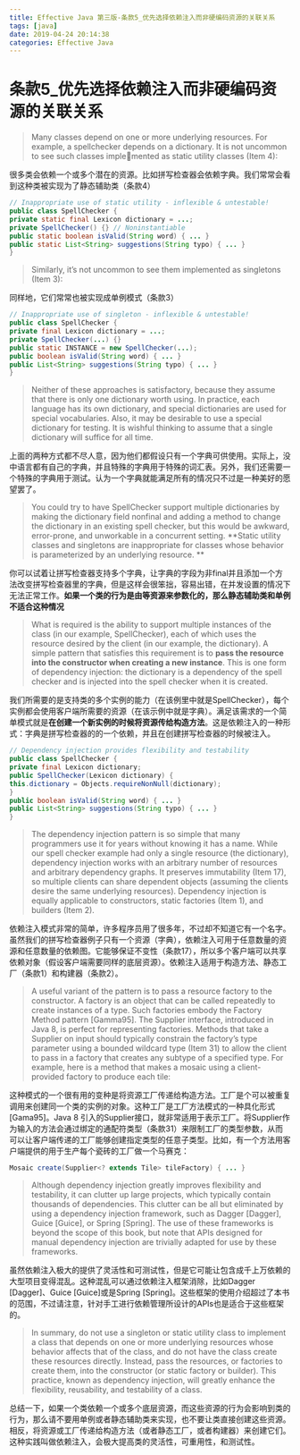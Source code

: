 ```yaml
---
title: Effective Java 第三版-条款5_优先选择依赖注入而非硬编码资源的关联关系
tags: [java]
date: 2019-04-24 20:14:38
categories: Effective Java
---
```


# 条款5_优先选择依赖注入而非硬编码资源的关联关系


>Many classes depend on one or more underlying resources. For example, a spellchecker depends on a dictionary. It is not uncommon to see such classes implemented as static utility classes (Item 4):

很多类会依赖一个或多个潜在的资源。比如拼写检查器会依赖字典。我们常常会看
到这种类被实现为了静态辅助类（条款4）

```java
// Inappropriate use of static utility - inflexible & untestable!
public class SpellChecker {
private static final Lexicon dictionary = ...;
private SpellChecker() {} // Noninstantiable
public static boolean isValid(String word) { ... }
public static List<String> suggestions(String typo) { ... }
}
```
<!--more-->

> Similarly, it’s not uncommon to see them implemented as singletons (Item 3):

同样地，它们常常也被实现成单例模式（条款3）

```java
// Inappropriate use of singleton - inflexible & untestable!
public class SpellChecker {
private final Lexicon dictionary = ...;
private SpellChecker(...) {}
public static INSTANCE = new SpellChecker(...);
public boolean isValid(String word) { ... }
public List<String> suggestions(String typo) { ... }
}
```

>Neither of these approaches is satisfactory, because they assume that there is only one dictionary worth using. In practice, each language has its own dictionary, and special dictionaries are used for special vocabularies. Also, it may be desirable to use a special dictionary for testing. It is wishful thinking to assume that a single dictionary will suffice for all time. 

上面的两种方式都不尽人意，因为他们都假设只有一个字典可供使用。实际上，没中语言都有自己的字典，并且特殊的字典用于特殊的词汇表。另外，我们还需要一个特殊的字典用于测试。认为一个字典就能满足所有的情况只不过是一种美好的愿望罢了。

>You could try to have SpellChecker support multiple dictionaries by making the dictionary field nonfinal and adding a method to change the dictionary in an existing spell checker, but this would be awkward, error-prone, and unworkable in a concurrent setting. **Static utility classes and singletons are inappropriate for classes whose behavior is parameterized by an underlying resource. **

你可以试着让拼写检查器支持多个字典，让字典的字段为非final并且添加一个方法改变拼写检查器里的字典，但是这样会很笨拙，容易出错，在并发设置的情况下无法正常工作。**如果一个类的行为是由等资源来参数化的，那么静态辅助类和单例不适合这种情况**

>What is required is the ability to support multiple instances of the class (in our example, SpellChecker), each of which uses the resource desired by the client (in our example, the dictionary). A simple pattern that satisfies this requirement is to **pass the resource into the constructor when creating a new instance**. This is one form of dependency injection: the dictionary is a dependency of the spell checker and is injected into the spell checker when it is created.

我们所需要的是支持类的多个实例的能力（在该例里中就是SpellChecker），每个实例都会使用客户端所需要的资源（在该示例中就是字典）。满足该需求的一个简单模式就是**在创建一个新实例的时候将资源传给构造方法**。这是依赖注入的一种形式：字典是拼写检查器的的一个依赖，并且在创建拼写检查器的时候被注入。

```java
// Dependency injection provides flexibility and testability
public class SpellChecker {
private final Lexicon dictionary;
public SpellChecker(Lexicon dictionary) {
this.dictionary = Objects.requireNonNull(dictionary);
}
public boolean isValid(String word) { ... }
public List<String> suggestions(String typo) { ... }
}
```

>The dependency injection pattern is so simple that many programmers use it for years without knowing it has a name. While our spell checker example had only a single resource (the dictionary), dependency injection works with an arbitrary number of resources and arbitrary dependency graphs. It preserves immutability (Item 17), so multiple clients can share dependent objects (assuming the clients desire the same underlying resources). Dependency injection is equally applicable to constructors, static factories (Item 1), and builders (Item 2).

依赖注入模式非常的简单，许多程序员用了很多年，不过却不知道它有一个名字。虽然我们的拼写检查器例子只有一个资源（字典），依赖注入可用于任意数量的资源和任意数量的依赖图。它能够保证不变性（条款17），所以多个客户端可以共享依赖对象（假设客户端需要同样的底层资源）。依赖注入适用于构造方法、静态工厂（条款1）和构建器（条款2）。

>A useful variant of the pattern is to pass a resource factory to the constructor. A factory is an object that can be called repeatedly to create instances of a type. Such factories embody the Factory Method pattern [Gamma95]. The Supplier<T> interface, introduced in Java 8, is perfect for representing factories. Methods that take a Supplier<T> on input should typically constrain the factory’s type parameter using a bounded wildcard type (Item 31) to allow the client to pass in a factory that creates any subtype of a specified type. For example, here is a method that makes a mosaic using a client-provided factory to produce each tile:

这种模式的一个很有用的变种是将资源工厂传递给构造方法。工厂是个可以被重复调用来创建同一个类的实例的对象。这种工厂是工厂方法模式的一种具化形式[Gama95]。Java 8 引入的Supplier<T>接口，就非常适用于表示工厂。将Supplier<T>作为输入的方法会通过绑定的通配符类型（条款31）来限制工厂的类型参数，从而可以让客户端传递的工厂能够创建指定类型的任意子类型。比如，有一个方法用客户端提供的用于生产每个瓷砖的工厂做一个马赛克：

```java
Mosaic create(Supplier<? extends Tile> tileFactory) { ... }
```

>Although dependency injection greatly improves flexibility and testability, it can clutter up large projects, which typically contain thousands of dependencies. This clutter can be all but eliminated by using a dependency injection framework, such as Dagger [Dagger], Guice [Guice], or Spring [Spring]. The use of these frameworks is beyond the scope of this book, but note that APIs designed for manual dependency injection are trivially adapted for use by these frameworks.

虽然依赖注入极大的提供了灵活性和可测试性，但是它可能让包含成千上万依赖的大型项目变得混乱。这种混乱可以通过依赖注入框架消除，比如Dagger [Dagger]、Guice 
[Guice]或是Spring [Spring]。这些框架的使用介绍超过了本书的范围，不过请注意，针对⼿⼯进⾏依赖管理所设计的APIs也是适合于这些框架的。

>In summary, do not use a singleton or static utility class to implement a class that depends on one or more underlying resources whose behavior affects that of the class, and do not have the class create these resources directly. Instead, pass the resources, or factories to create them, into the constructor (or static factory or builder). This practice, known as dependency injection, will greatly enhance the flexibility, reusability, and testability of a class.


总结一下，如果一个类依赖一个或多个底层资源，而这些资源的行为会影响到类的行为，那么请不要用单例或者静态辅助类来实现，也不要让类直接创建这些资源。相反，将资源或工厂传递给构造方法（或者静态工厂，或者构建器）来创建它们。这种实践叫做依赖注入，会极大提高类的灵活性，可重用性，和测试性。